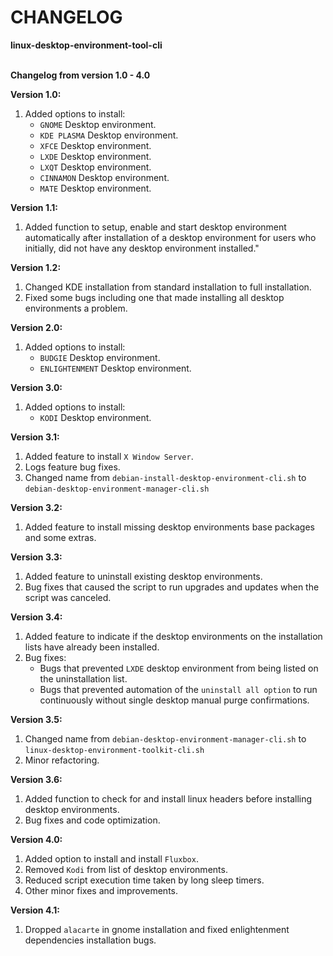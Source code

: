 # CHANGELOG
**linux-desktop-environment-tool-cli**

\
**Changelog from version 1.0 - 4.0**

**Version 1.0:**
1. Added options to install:
   - `GNOME` Desktop environment.
   - `KDE PLASMA` Desktop environment.
   - `XFCE` Desktop environment.
   - `LXDE` Desktop environment.
   - `LXQT` Desktop environment.
   - `CINNAMON` Desktop environment.
   - `MATE` Desktop environment.

**Version 1.1:**
1. Added function to setup, enable and start desktop environment automatically after installation of a desktop environment   for users who initially, did not have any desktop environment installed."

**Version 1.2:**
1. Changed KDE installation from standard installation to full installation.
2. Fixed some bugs including one that made installing all desktop environments a problem.

**Version 2.0:**
  1. Added options to install:
     - `BUDGIE` Desktop environment.
     - `ENLIGHTENMENT` Desktop environment.

**Version 3.0:**
  1. Added options to install:
     - `KODI` Desktop environment.

**Version 3.1:**
1. Added feature to install `X Window Server`.
2. Logs feature bug fixes.
3. Changed name from `debian-install-desktop-environment-cli.sh` to `debian-desktop-environment-manager-cli.sh`

**Version 3.2:**
1. Added feature to install missing desktop environments base packages and some extras.

**Version 3.3:**
1. Added feature to uninstall existing desktop environments.
2. Bug fixes that caused the script to run upgrades and updates when the script was canceled.

**Version 3.4:**
1. Added feature to indicate if the desktop environments on the installation lists have already been installed.
2. Bug fixes:
   - Bugs that prevented `LXDE` desktop environment from being listed on the uninstallation list.
   - Bugs that prevented automation of the `uninstall all option` to run continuously without single desktop manual purge confirmations.

**Version 3.5:**
1. Changed name from `debian-desktop-environment-manager-cli.sh` to `linux-desktop-environment-toolkit-cli.sh`
2. Minor refactoring.

**Version 3.6:**
1. Added function to check for and install linux headers before installing desktop environments.
2. Bug fixes and code optimization.

**Version 4.0:**
1. Added option to install and install `Fluxbox`.
2. Removed `Kodi` from list of desktop environments.
3. Reduced script execution time taken by long sleep timers.
4. Other minor fixes and improvements.

**Version 4.1:**
1. Dropped `alacarte` in gnome installation and fixed enlightenment dependencies installation bugs.
